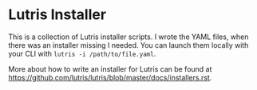# Lutris Installer

This is a collection of Lutris installer scripts. I wrote the YAML files, when there was an installer missing I needed. You can launch them locally with your CLI with `lutris -i /path/to/file.yaml`.

More about how to write an installer for Lutris can be found at https://github.com/lutris/lutris/blob/master/docs/installers.rst.